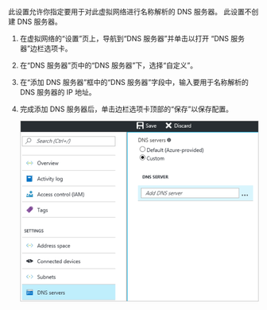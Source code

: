 此设置允许你指定要用于对此虚拟网络进行名称解析的 DNS 服务器。 此设置不创建 DNS 服务器。

1. 在虚拟网络的“设置”页上，导航到“DNS 服务器”并单击以打开 “DNS 服务器”边栏选项卡。
2. 在“DNS 服务器”页中的“DNS 服务器”下，选择“自定义”。
3. 在“添加 DNS 服务器”框中的“DNS 服务器”字段中，输入要用于名称解析的 DNS 服务器的 IP 地址。
4. 完成添加 DNS 服务器后，单击边栏选项卡顶部的“保存”以保存配置。

    ![自定义 DNS](./media/vpn-gateway-add-dns-rm-portal/add_dns.png)